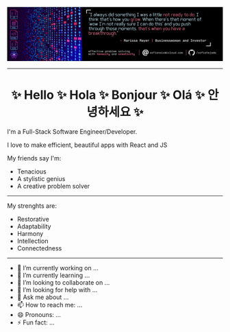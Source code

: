 
<img src="./banner.png">

<hr> <h1><center>✨ Hello ✨ Hola ✨ Bonjour ✨ Olá ✨ 안녕하세요 ✨</center></h1>
<p>I'm a Full-Stack Software Engineer/Developer.</p>
<p>I love to make efficient, beautiful apps with React and JS</p>
<p>My friends say I'm:</p>
<ul>
<li>Tenacious</li>
<li>A stylistic genius</li>
<li>A creative problem solver</li>
</ul>
<hr>
<p>My strenghts are:</p>
<ul>
<li>Restorative</li>
<li>Adaptability</li>
<li>Harmony</li>
<li>Intellection</li>
<li>Connectedness</li>
</ul>
<hr>


- 🔭 I’m currently working on ...
- 🌱 I’m currently learning ...
- 👯 I’m looking to collaborate on ...
- 🤔 I’m looking for help with ...
- 💬 Ask me about ...
- 📫 How to reach me: ...
- 😄 Pronouns: ...
- ⚡ Fun fact: ...

